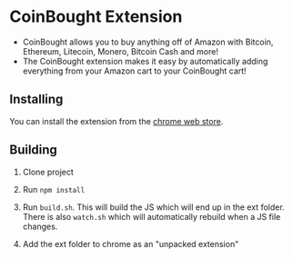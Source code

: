 
# CoinBought Extension

- CoinBought allows you to buy anything off of Amazon with Bitcoin, Ethereum, Litecoin, Monero, Bitcoin Cash and more!
- The CoinBought extension makes it easy by automatically adding everything from your Amazon cart to your CoinBought cart!

## Installing

You can install the extension from the [chrome web store](https://chrome.google.com/webstore/detail/coinbought/egfgfjgkhcmocpjflngjkbbgelledkbg).

## Building

1. Clone project

2. Run `npm install`

3. Run `build.sh`. This will build the JS which will end up in the ext folder. There is also `watch.sh` which will automatically rebuild when a JS file changes.

4. Add the ext folder to chrome as an "unpacked extension"